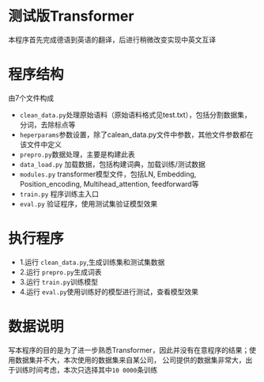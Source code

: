 # 测试版Transformer
本程序首先完成德语到英语的翻译，后进行稍微改变实现中英文互译
# 程序结构
由7个文件构成 <br>
* `clean_data.py`处理原始语料（原始语料格式见test.txt），包括分割数据集，分词，去除标点等
* `heperparams`参数设置，除了calean_data.py文件中参数，其他文件参数都在该文件中定义
* `prepro.py`数据处理，主要是构建此表
* `data_load.py` 加载数据，包括构建词典，加载训练/测试数据
* `modules.py` transformer模型文件，包括LN, Embedding, Position_encoding, Multihead_attention, feedforward等
* `train.py` 程序训练主入口
* `eval.py` 验证程序，使用测试集验证模型效果
# 执行程序
* 1.运行 `clean_data.py`,生成训练集和测试集数据
* 2.运行 `prepro.py`生成词表
* 3.运行 `train.py`训练模型
* 4.运行 `eval.py`使用训练好的模型进行测试，查看模型效果
# 数据说明
写本程序的目的是为了进一步熟悉Transformer，因此并没有在意程序的结果；使用数据集并不大，本次使用的数据集来自某公司，
公司提供的数据集非常大，出于训练时间考虑，本次只选择其中`10 0000`条训练


